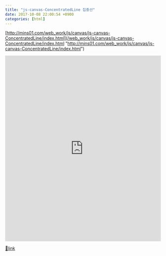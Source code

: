 ```yaml
---
title: "js-canvas-ConcentratedLine 집중선"
date: 2017-10-08 22:00:54 +0900
categories: [html]
---
```


[http://mins01.com/web_work/js/canvas/js-canvas-ConcentratedLine/index.html](/web_work/js/canvas/js-canvas-ConcentratedLine/index.html "http://mins01.com/web_work/js/canvas/js-canvas-ConcentratedLine/index.html")  
  
<iframe frameborder="0" height="600" src="http://mins01.com/web_work/js/canvas/js-canvas-ConcentratedLine/index.html" style="border-width: 0px;" width="100%"></iframe>  



[🔗link](http://www.mins01.com/mh/tech/read/1114)